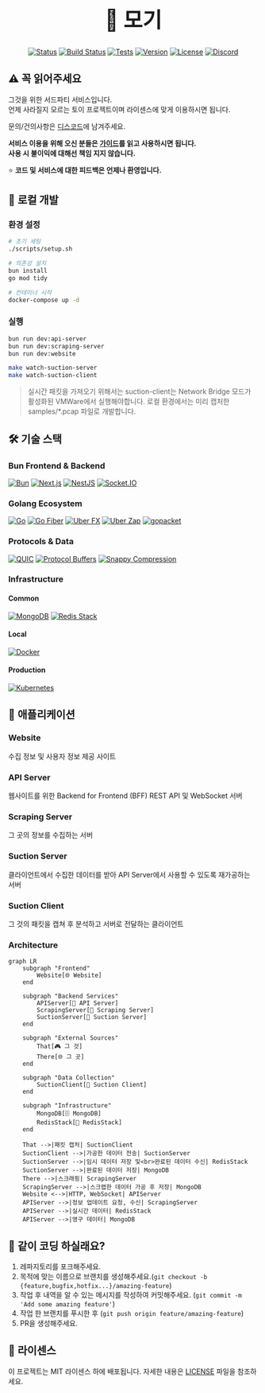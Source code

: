 <div align="center">

<h1 style="font-size: 3em; text-decoration: none; border-bottom: none;">🦟 모기</h1>

[![Status](https://img.shields.io/badge/Status-Development-orange?style=flat-square)](https://github.com/revil/mogi)
[![Build Status](https://img.shields.io/badge/Build-Passing-brightgreen?style=flat-square)](https://github.com/revil/mogi)
[![Tests](https://img.shields.io/badge/Tests-Passing-brightgreen?style=flat-square)](https://github.com/revil/mogi)
[![Version](https://img.shields.io/badge/Version-1.0.0-blue?style=flat-square)](https://github.com/revil/mogi)
[![License](https://img.shields.io/badge/License-MIT-yellow?style=flat-square)](LICENSE)
[![Discord](https://img.shields.io/badge/Discord-7289DA?style=flat-square&logo=discord&logoColor=white)](https://discord.gg/YOUR_INVITE_CODE)

</div>

## ⚠️ 꼭 읽어주세요
그것을 위한 서드파티 서비스입니다.
<br>
언제 사라질지 모르는 토이 프로젝트이며 라이센스에 맞게 이용하시면 됩니다.

문의/건의사항은 [디스코드](https://discord.gg/YOUR_INVITE_CODE)에 남겨주세요.

__**서비스 이용을 위해 오신 분들은 [가이드](https://example.com/guide)를 읽고 사용하시면 됩니다.**__
<br>
__**사용 시 불이익에 대해선 책임 지지 않습니다.**__

⭐ **코드 및 서비스에 대한 피드백은 언제나 환영입니다.**


## 🚀 로컬 개발

### 환경 설정

```bash
# 초기 세팅
./scripts/setup.sh

# 의존성 설치
bun install
go mod tidy

# 컨테이너 시작
docker-compose up -d
```

### 실행

```bash
bun run dev:api-server
bun run dev:scraping-server
bun run dev:website

make watch-suction-server
make watch-suction-client
```

> 실시간 패킷을 가져오기 위해서는 suction-client는 Network Bridge 모드가 활성화된 VMWare에서 실행해야합니다.
로컬 환경에서는 미리 캡처한 samples/*.pcap 파일로 개발합니다.


## 🛠️ 기술 스택

### Bun Frontend & Backend
[![Bun](https://img.shields.io/badge/Bun-1.2.0+-000000?style=flat-square&logo=bun)](https://bun.sh/)
[![Next.js](https://img.shields.io/badge/Next.js-15.4.0+-000000?style=flat-square&logo=next.js)](https://nextjs.org/)
[![NestJS](https://img.shields.io/badge/NestJS-11.1.0+-E0234E?style=flat-square&logo=nestjs)](https://nestjs.com/)
[![Socket.IO](https://img.shields.io/badge/Socket.IO-4.0+-010101?style=flat-square&logo=socket.io)](https://socket.io/)

### Golang Ecosystem
[![Go](https://img.shields.io/badge/Go-1.21+-00ADD8?style=flat-square&logo=go)](https://golang.org/)
[![Go Fiber](https://img.shields.io/badge/Go%20Fiber-2.0+-00ADD8?style=flat-square&logo=go)](https://gofiber.io/)
[![Uber FX](https://img.shields.io/badge/Uber%20FX-1.0+-000000?style=flat-square&logo=go)](https://github.com/uber-go/fx)
[![Uber Zap](https://img.shields.io/badge/Uber%20Zap-1.0+-000000?style=flat-square&logo=go)](https://github.com/uber-go/zap)
[![gopacket](https://img.shields.io/badge/gopacket-1.0+-00ADD8?style=flat-square&logo=go)](https://github.com/google/gopacket)

### Protocols & Data
[![QUIC](https://img.shields.io/badge/QUIC%20Protocol-1.0+-000000?style=flat-square)](https://quicwg.org/)
[![Protocol Buffers](https://img.shields.io/badge/Protocol%20Buffers-3.0+-000000?style=flat-square&logo=protobuf)](https://developers.google.com/protocol-buffers)
[![Snappy Compression](https://img.shields.io/badge/Snappy%20Compression-1.0+-000000?style=flat-square)](https://github.com/golang/snappy)

### Infrastructure
#### Common
[![MongoDB](https://img.shields.io/badge/MongoDB-7.0+-47A248?style=flat-square&logo=mongodb)](https://www.mongodb.com/)
[![Redis Stack](https://img.shields.io/badge/Redis%20Stack-7.0+-DC382D?style=flat-square&logo=redis&logoColor=white)](https://redis.io/docs/stack/)

#### Local
[![Docker](https://img.shields.io/badge/Docker-20.10+-2496ED?style=flat-square&logo=docker)](https://www.docker.com/)

#### Production
[![Kubernetes](https://img.shields.io/badge/Kubernetes-326CE5?style=flat-square&logo=kubernetes&logoColor=white)](https://kubernetes.io/)

## 🎯 애플리케이션

### Website
수집 정보 및 사용자 정보 제공 사이트

### API Server
웹사이트를 위한 Backend for Frontend (BFF) REST API 및 WebSocket 서버

### Scraping Server
그 곳의 정보를 수집하는 서버

### Suction Server
클라이언트에서 수집한 데이터를 받아 API Server에서 사용할 수 있도록 재가공하는 서버

### Suction Client
그 것의 패킷을 캡쳐 후 분석하고 서버로 전달하는 클라이언트

### Architecture

```mermaid
graph LR
    subgraph "Frontend"
        Website[🌐 Website] 
    end
    
    subgraph "Backend Services"
        APIServer[🍞 API Server]
        ScrapingServer[🍞 Scraping Server]
        SuctionServer[🐹 Suction Server]
    end

    subgraph "External Sources"
        That[🎮 그 것]
        There[🌐 그 곳]
    end

    subgraph "Data Collection"
        SuctionClient[🐹 Suction Client]
    end
    
    subgraph "Infrastructure"
        MongoDB[🗄️ MongoDB]
        RedisStack[🔴 RedisStack]
    end

    That -->|패킷 캡처| SuctionClient
    SuctionClient -->|가공한 데이터 전송| SuctionServer
    SuctionServer -->|임시 데이터 저장 및<br>완료된 데이터 수신| RedisStack
    SuctionServer -->|완료된 데이터 저장| MongoDB
    There -->|스크래핑| ScrapingServer
    ScrapingServer -->|스크랩한 데이터 가공 후 저장| MongoDB
    Website <-->|HTTP, WebSocket| APIServer
    APIServer -->|정보 업데이트 요청, 수신| ScrapingServer
    APIServer -->|실시간 데이터| RedisStack
    APIServer -->|영구 데이터| MongoDB
```

## 🤝 같이 코딩 하실래요?

1. 레파지토리를 포크해주세요.
2. 목적에 맞는 이름으로 브랜치를 생성해주세요.(`git checkout -b {feature,bugfix,hotfix...}/amazing-feature`)
3. 작업 후 내역을 알 수 있는 메시지를 작성하여 커밋해주세요. (`git commit -m 'Add some amazing feature'`)
4. 작업 한 브랜치를 푸시한 후 (`git push origin feature/amazing-feature`)
5. PR을 생성해주세요.

## 📝 라이센스

이 프로젝트는 MIT 라이센스 하에 배포됩니다. 자세한 내용은 [LICENSE](LICENSE) 파일을 참조하세요.

